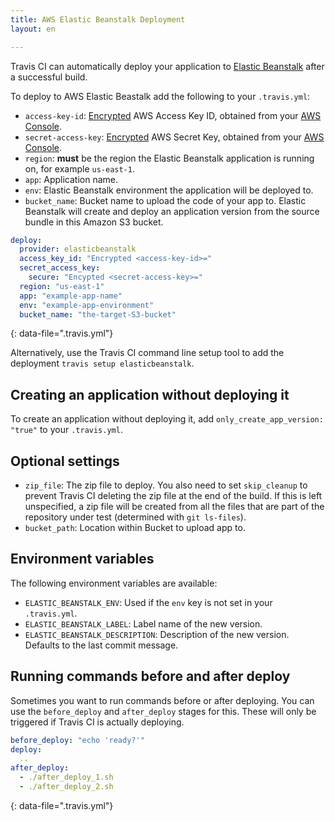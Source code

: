 ```yaml
---
title: AWS Elastic Beanstalk Deployment
layout: en

---
```




Travis CI can automatically deploy your application to [Elastic
Beanstalk](https://aws.amazon.com/documentation/elastic-beanstalk/) after a
successful build.

To deploy to AWS Elastic Beastalk add the following to your `.travis.yml`:

* `access-key-id`: [Encrypted](/user/encryption-keys#Usage) AWS Access Key ID, obtained from your [AWS Console](https://console.aws.amazon.com/iam/home?#security_credential).
* `secret-access-key`: [Encrypted](/user/encryption-keys#Usage) AWS Secret Key, obtained from your [AWS Console](https://console.aws.amazon.com/iam/home?#security_credential).
* `region`: **must** be the region the Elastic Beanstalk application is running on, for example `us-east-1`.
* `app`: Application name.
* `env`: Elastic Beanstalk environment the application will be deployed to.
* `bucket_name`: Bucket name to upload the code of your app to. Elastic Beanstalk will create and deploy an application version from the source bundle in this Amazon S3 bucket.

```yaml
deploy:
  provider: elasticbeanstalk
  access_key_id: "Encrypted <access-key-id>="
  secret_access_key:
    secure: "Encypted <secret-access-key>="
  region: "us-east-1"  
  app: "example-app-name"
  env: "example-app-environment"
  bucket_name: "the-target-S3-bucket"
```
{: data-file=".travis.yml"}

Alternatively, use the Travis CI command line setup tool to add the deployment `travis setup elasticbeanstalk`.

## Creating an application without deploying it

To create an application without deploying it, add `only_create_app_version: "true"` to your `.travis.yml`.

## Optional settings

* `zip_file`: The zip file to deploy. You also need to set `skip_cleanup` to prevent Travis CI deleting the zip file at the end of the build. If this is left unspecified, a zip file will be created from all the files that are part of the repository under test (determined with `git ls-files`).
* `bucket_path`: Location within Bucket to upload app to.

## Environment variables

The following environment variables are available:

* `ELASTIC_BEANSTALK_ENV`: Used if the `env` key is not set in your `.travis.yml`.
* `ELASTIC_BEANSTALK_LABEL`: Label name of the new version.
* `ELASTIC_BEANSTALK_DESCRIPTION`: Description of the new version.      Defaults to the last commit message.

## Running commands before and after deploy

Sometimes you want to run commands before or after deploying. You can use
the `before_deploy` and `after_deploy` stages for this. These will only be
triggered if Travis CI is actually deploying.

```yaml
before_deploy: "echo 'ready?'"
deploy:
  ..
after_deploy:
  - ./after_deploy_1.sh
  - ./after_deploy_2.sh
```
{: data-file=".travis.yml"}
